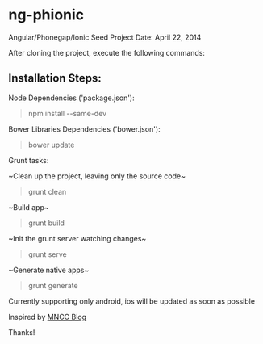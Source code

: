 ng-phionic
==========

Angular/Phonegap/Ionic Seed Project
Date: April 22, 2014

After cloning the project, execute the following commands:

Installation Steps:
------------------

Node Dependencies ('package.json'):
> npm install --same-dev

Bower Libraries Dependencies ('bower.json'):
> bower update

Grunt tasks:

~Clean up the project, leaving only the source code~
> grunt clean

~Build app~
> grunt build

~Init the grunt server watching changes~
> grunt serve

~Generate native apps~
> grunt generate

Currently supporting only android, ios will be updated as soon as possible


Inspired by <a href="http://blog.mncc.fr/2014/02/10/quickly-start-app-with-yeoman-ionic-angular-and-phonegap/">MNCC Blog</a>

Thanks!